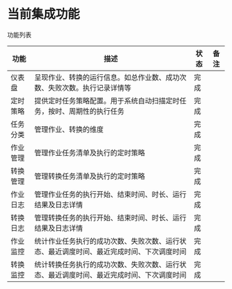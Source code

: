 # 当前集成功能



功能列表

| **功能** | **描述**                                                     | 状态 | 备注 |
| -------- | ------------------------------------------------------------ | ---- | ---- |
| 仪表盘   | 呈现作业、转换的运行信息。如总作业数、成功次数、失败次数。执行记录详情等 | 完成 |      |
| 定时策略 | 提供定时任务策略配置。用于系统自动扫描定时任务，按时、周期性的执行任务 | 完成 |      |
| 任务分类 | 管理作业、转换的维度                                         | 完成 |      |
| 作业管理 | 管理作业任务清单及执行的定时策略                             | 完成 |      |
| 转换管理 | 管理转换任务清单及执行的定时策略                             | 完成 |      |
| 作业日志 | 管理作业任务的执行开始、结束时间、时长、运行结果及日志详情   | 完成 |      |
| 转换日志 | 管理转换任务的执行开始、结束时间、时长、运行结果及日志详情   | 完成 |      |
| 作业监控 | 统计作业任务执行的成功次数、失败次数、运行状态、最近调度时间、最近完成时间、下次调度时间 | 完成 |      |
| 转换监控 | 统计转换任务执行的成功次数、失败次数、运行状态、最近调度时间、最近完成时间、下次调度时间 | 完成 |      |

